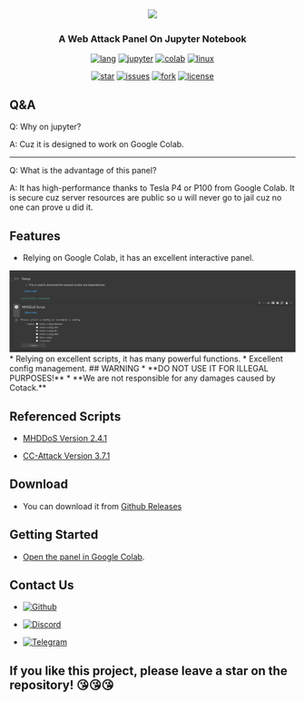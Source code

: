 <div align=center>
<img src="https://see.fontimg.com/api/renderfont4/w1xX2/eyJyIjoiZnMiLCJoIjo4MSwidyI6MTI1MCwiZnMiOjY1LCJmZ2MiOiIjMDAwMDAwIiwiYmdjIjoiI0ZGRkZGRiJ9/Q09UQUNL/back-to-school-personal-use-regular.png"/>
</div>

<h3 align="center">A Web Attack Panel On Jupyter Notebook</h3>

<p align=center>
<a href="#"><img alt="lang" src="https://img.shields.io/badge/Python-14354C?style=for-the-badge&logo=python&logoColor=white"></a>
<a href="#"><img alt="jupyter" src="https://img.shields.io/badge/Made%20with-Jupyter-orange?style=for-the-badge&logo=Jupyter"></a>
<a href="#"><img alt="colab" src="https://img.shields.io/badge/Colab-F9AB00?style=for-the-badge&logo=googlecolab&color=525252"></a>
<a href="#"><img alt="linux" src="https://img.shields.io/badge/Linux-FCC624?style=for-the-badge&logo=linux&logoColor=black"></a>
</p>

<p align=center>
<a href="#"><img alt="star" src="https://img.shields.io/github/stars/glut410/cotack?color=yellow&style=for-the-badge"></a>
<a href="#"><img alt="issues" src="https://img.shields.io/github/issues/glut410/cotack?style=for-the-badge"></a>
<a href="#"><img alt="fork" src="https://img.shields.io/github/forks/glut410/cotack?style=for-the-badge"></a>
<a href="#"><img alt="license" src="https://img.shields.io/github/license/glut410/cotack?color=purple&style=for-the-badge"></a>
</p>

## Q&A

Q: Why on jupyter?

A: Cuz it is designed to work on Google Colab.

---

Q: What is the advantage of this panel?

A: It has high-performance thanks to Tesla P4 or P100 from Google Colab. It is secure cuz server resources are public so u will never go to jail cuz no one can prove u did it.

## Features
* Relying on Google Colab, it has an excellent interactive panel.
<div align=center>
<img src="/feature.png"/>
</div>
* Relying on excellent scripts, it has many powerful functions.
* Excellent config management.
## WARNING
* **DO NOT USE IT FOR ILLEGAL PURPOSES!**
* **We are not responsible for any damages caused by Cotack.**

## Referenced Scripts

* [MHDDoS Version 2.4.1](https://github.com/MatrixTM/MHDDoS/releases/tag/2.4)

* [CC-Attack Version 3.7.1](https://github.com/Leeon123/CC-attack/releases/tag/v3.7.1)

## Download

* You can download it from [Github Releases](https://github.com/glut410/cotack/releases)

## Getting Started
* [Open the panel in Google Colab](https://colab.research.google.com/github/glut410/cotack/blob/main/Panel.ipynb).

## Contact Us

* [![Github](https://img.shields.io/badge/GitHub-100000?style=for-the-badge&logo=github&logoColor=white "Github")](https://github.com/glut410/cotack/issues "Github")

* [![Discord](https://img.shields.io/badge/Discord-7289DA?style=for-the-badge&logo=discord&logoColor=white "Discord")](https://discord.gg/cgGnJbu9Pj "Discord")

* [![Telegram](https://img.shields.io/badge/Telegram-2CA5E0?style=for-the-badge&logo=telegram&logoColor=white "Telegram")](https://t.me/+t6IVVbmyDxk4N2Y1 "Telegram")

**If you like this project, please leave a star on the repository! 😘😘😘**
---
